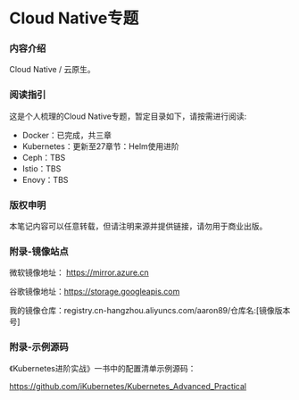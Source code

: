 # Cloud Native专题

### 内容介绍

Cloud Native / 云原生。

### 阅读指引

这是个人梳理的Cloud Native专题，暂定目录如下，请按需进行阅读:

- Docker：已完成，共三章
- Kubernetes：更新至27章节：Helm使用进阶
- Ceph：TBS
- Istio：TBS
- Enovy：TBS

### 版权申明
本笔记内容可以任意转载，但请注明来源并提供链接，请勿用于商业出版。
    
    
        
### 附录-镜像站点

微软镜像地址：
https://mirror.azure.cn

谷歌镜像地址：https://storage.googleapis.com

我的镜像仓库：registry.cn-hangzhou.aliyuncs.com/aaron89/仓库名:[镜像版本号]


### 附录-示例源码

《Kubernetes进阶实战》一书中的配置清单示例源码：

https://github.com/iKubernetes/Kubernetes_Advanced_Practical
